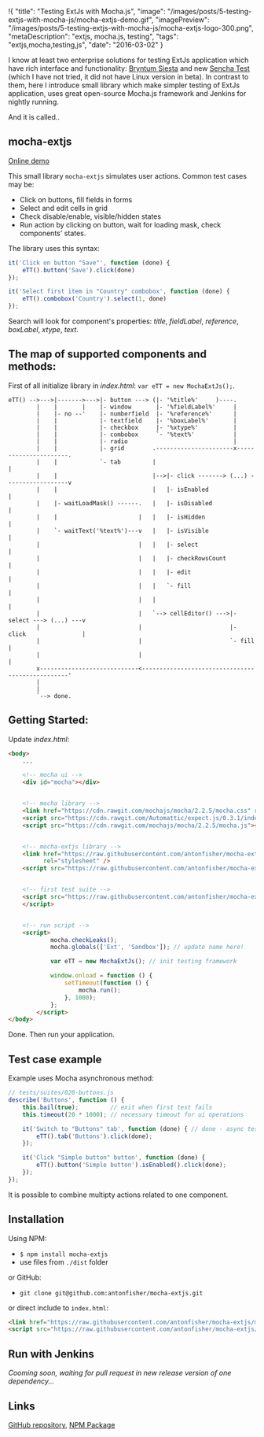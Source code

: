 !{
    "title": "Testing ExtJs with Mocha.js",
    "image": "/images/posts/5-testing-extjs-with-mocha-js/mocha-extjs-demo.gif",
    "imagePreview": "/images/posts/5-testing-extjs-with-mocha-js/mocha-extjs-logo-300.png",
    "metaDescription": "extjs, mocha.js, testing",
    "tags": "extjs,mocha,testing,js",
    "date": "2016-03-02"
}

<!-- preview -->

I know at least two enterprise solutions for testing ExtJs application which have rich interface and functionality:
[Bryntum Siesta](http://www.bryntum.com/products/siesta/) and new [Sencha Test](https://www.sencha.com/products/test/)
(which I have not tried, it did not have Linux version in beta).
In contrast to them, here I introduce small library which make simpler testing of ExtJs application, uses great
open-source Mocha.js framework and Jenkins for nightly running.

<!-- /preview -->


And it is called..

## mocha-extjs

[Online demo](http://antonfisher.com/demo/mocha-extjs/)

This small library `mocha-extjs` simulates user actions.
Common test cases may be:
- Click on buttons, fill fields in forms 
- Select and edit cells in grid
- Check disable/enable, visible/hidden states
- Run action by clicking on button, wait for loading mask, check components' states.

The library uses this syntax:
```javascript
it('Click on button "Save"', function (done) {
    eTT().button('Save').click(done)
});

it('Select first item in "Country" combobox', function (done) {
    eTT().combobox('Country').select(1, done)
});
```

Search will look for component's properties: _title_, _fieldLabel_, _reference_, _boxLabel_, _xtype_, _text_.

## The map of supported components and methods:

First of all initialize library in _index.html_: `var eTT = new MochaExtJs();`.

```
eTT() -->--->|------->--->|- button ---> (|- '%title%'     )----.
        |    |       |    |- window       |- '%fieldLabel%'     |
        |    |- no --'    |- numberfield  |- '%reference%'      |
        |    |            |- textfield    |- '%boxLabel%'       |
        |    |            |- checkbox     |- '%xtype%'          |
        |    |            |- combobox     `- '%text%'           |
        |    |            |- radio                              |
        |    |            |- grid        .----------------------x----------------------.
        |    |            `- tab         |                                             |
        |    |                           |-->|- click -------> (...) ------------------v
        |    |                           |   |- isEnabled                              |
        |    |- waitLoadMask() ------.   |   |- isDisabled                             |
        |    |                       |   |   |- isHidden                               |
        |    `- waitText('%text%')---v   |   |- isVisible                              |
        |                            |   |   |- select                                 |
        |                            |   |   |- checkRowsCount                         |
        |                            |   |   |- edit                                   |
        |                            |   |   `- fill                                   |
        |                            |   |                                             |
        |                            |   `--> cellEditor() --->|- select ---> (...) ---v
        |                            |                         |- click                |
        |                            |                         `- fill                 |
        |                            |                                                 |
        x----------------------------<-------------------------------------------------'
        |
        |
        `--> done.
```

## Getting Started:

Update _index.html_:

```html
<body>
    ...

    <!-- mocha ui -->
    <div id="mocha"></div>


    <!-- mocha library -->
    <link href="https://cdn.rawgit.com/mochajs/mocha/2.2.5/mocha.css" rel="stylesheet" />
    <script src="https://cdn.rawgit.com/Automattic/expect.js/0.3.1/index.js"></script>
    <script src="https://cdn.rawgit.com/mochajs/mocha/2.2.5/mocha.js"></script>


    <!-- mocha-extjs library -->
    <link href="https://raw.githubusercontent.com/antonfisher/mocha-extjs/master/dist/mocha-extjs.css"
          rel="stylesheet" />
    <script src="https://raw.githubusercontent.com/antonfisher/mocha-extjs/master/dist/mocha-extjs.js"></script>


    <!-- first test suite -->
    <script src="https://raw.githubusercontent.com/antonfisher/mocha-extjs/master/test/suites/010-environment.js">
    </script>


    <!-- run script -->
    <script>
            mocha.checkLeaks();
            mocha.globals(['Ext', 'Sandbox']); // update name here!

            var eTT = new MochaExtJs(); // init testing framework

            window.onload = function () {
                setTimeout(function () {
                    mocha.run();
                }, 1000);
            };
        </script>
</body>
```
Done. Then run your application.

## Test case example

Example uses Mocha asynchronous method: 

```javascript
// tests/suites/020-buttons.js
describe('Buttons', function () {
    this.bail(true);         // exit when first test fails
    this.timeout(20 * 1000); // necessary timeout for ui operations

    it('Switch to "Buttons" tab', function (done) { // done - async tests callback
        eTT().tab('Buttons').click(done);
    });

    it('Click "Simple button" button', function (done) {
        eTT().button('Simple button').isEnabled().click(done);
    });
});
```
It is possible to combine multipty actions related to one component.

## Installation

Using NPM:

- `$ npm install mocha-extjs`
- use files from `./dist` folder

or GitHub:

- `git clone git@github.com:antonfisher/mocha-extjs.git`

or direct include to `index.html`:

```html
<link href="https://raw.githubusercontent.com/antonfisher/mocha-extjs/master/dist/mocha-extjs.css"rel="stylesheet" />
<script src="https://raw.githubusercontent.com/antonfisher/mocha-extjs/master/dist/mocha-extjs.js"></script>
```

## Run with Jenkins

_Cooming soon, waiting for pull request in new release version of one dependency..._

## Links

[GitHub repository](https://github.com/antonfisher/mocha-extjs), 
[NPM Package](https://www.npmjs.com/package/mocha-extjs)
